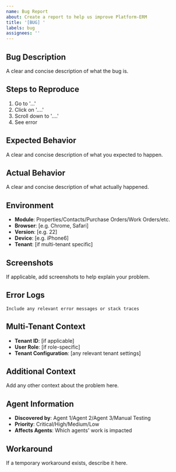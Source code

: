 ```yaml
---
name: Bug Report
about: Create a report to help us improve Platform-ERM
title: '[BUG] '
labels: bug
assignees: ''
---
```


## Bug Description
A clear and concise description of what the bug is.

## Steps to Reproduce
1. Go to '...'
2. Click on '....'
3. Scroll down to '....'
4. See error

## Expected Behavior
A clear and concise description of what you expected to happen.

## Actual Behavior
A clear and concise description of what actually happened.

## Environment
- **Module**: Properties/Contacts/Purchase Orders/Work Orders/etc.
- **Browser**: [e.g. Chrome, Safari]
- **Version**: [e.g. 22]
- **Device**: [e.g. iPhone6]
- **Tenant**: [if multi-tenant specific]

## Screenshots
If applicable, add screenshots to help explain your problem.

## Error Logs
```
Include any relevant error messages or stack traces
```

## Multi-Tenant Context
- **Tenant ID**: [if applicable]
- **User Role**: [if role-specific]
- **Tenant Configuration**: [any relevant tenant settings]

## Additional Context
Add any other context about the problem here.

## Agent Information
- **Discovered by**: Agent 1/Agent 2/Agent 3/Manual Testing
- **Priority**: Critical/High/Medium/Low
- **Affects Agents**: Which agents' work is impacted

## Workaround
If a temporary workaround exists, describe it here.